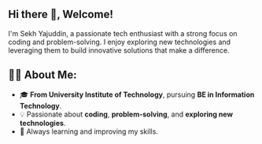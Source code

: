 ## Hi there 👋, Welcome!

<!--
**SekhYajuddin/SekhYajuddin** is a ✨ _special_ ✨ repository because its `README.md` (this file) appears on your GitHub profile.

Here are some ideas to get you started:
-->

I'm Sekh Yajuddin, a passionate tech enthusiast with a strong focus on coding and problem-solving. I enjoy exploring new technologies and leveraging them to build innovative solutions that make a difference.
## 🧑‍💻 About Me:
- 🎓 **From University Institute of Technology**, pursuing **BE in Information Technology**.
- 💡 Passionate about **coding**, **problem-solving**, and **exploring new technologies**.
- 🌱 Always learning and improving my skills.

